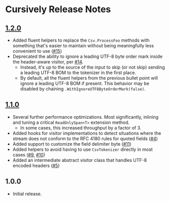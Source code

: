 # Cursively Release Notes

## [1.2.0](https://github.com/airbreather/Cursively/milestone/4)
- Added fluent helpers to replace the `Csv.ProcessFoo` methods with something that's easier to maintain without being meaningfully less convenient to use ([#15](https://github.com/airbreather/Cursively/issues/15))
- Deprecated the ability to ignore a leading UTF-8 byte order mark inside the header-aware visitor, per [#14](https://github.com/airbreather/Cursively/issues/14).
    - Instead, it's up to the source of the input to skip (or not skip) sending a leading UTF-8 BOM to the tokenizer in the first place.
    - By default, all the fluent helpers from the previous bullet point will ignore a leading UTF-8 BOM if present.  This behavior may be disabled by chaining `.WithIgnoreUTF8ByteOrderMark(false)`.

## [1.1.0](https://github.com/airbreather/Cursively/milestone/1)
- Several further performance optimizations.  Most significantly, inlining and tuning a critical `ReadOnlySpan<T>` extension method.
    - In some cases, this increased throughput by a factor of 3.
- Added hooks for visitor implementations to detect situations where the stream does not conform to the RFC 4180 rules for quoted fields ([#4](https://github.com/airbreather/Cursively/issues/4))
- Added support to customize the field delimiter byte ([#11](https://github.com/airbreather/Cursively/issues/11))
- Added helpers to avoid having to use `CsvTokenizer` directly in most cases ([#9](https://github.com/airbreather/Cursively/issues/9), [#10](https://github.com/airbreather/Cursively/issues/10))
- Added an intermediate abstract visitor class that handles UTF-8 encoded headers ([#5](https://github.com/airbreather/Cursively/issues/5))

## 1.0.0
- Initial release.
